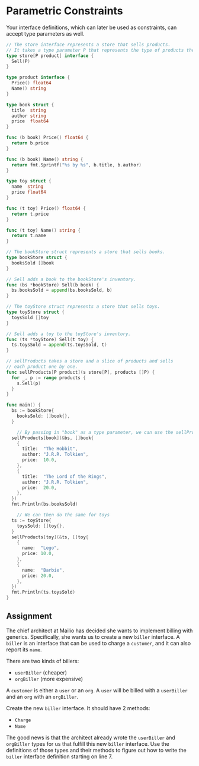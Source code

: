 # Parametric Constraints

Your interface definitions, which can later be used as constraints, can accept type parameters as well.

```go
// The store interface represents a store that sells products.
// It takes a type parameter P that represents the type of products the store sells.
type store[P product] interface {
  Sell(P)
}

type product interface {
  Price() float64
  Name() string
}

type book struct {
  title  string
  author string
  price  float64
}

func (b book) Price() float64 {
  return b.price
}

func (b book) Name() string {
  return fmt.Sprintf("%s by %s", b.title, b.author)
}

type toy struct {
  name  string
  price float64
}

func (t toy) Price() float64 {
  return t.price
}

func (t toy) Name() string {
  return t.name
}

// The bookStore struct represents a store that sells books.
type bookStore struct {
  booksSold []book
}

// Sell adds a book to the bookStore's inventory.
func (bs *bookStore) Sell(b book) {
  bs.booksSold = append(bs.booksSold, b)
}

// The toyStore struct represents a store that sells toys.
type toyStore struct {
  toysSold []toy
}

// Sell adds a toy to the toyStore's inventory.
func (ts *toyStore) Sell(t toy) {
  ts.toysSold = append(ts.toysSold, t)
}

// sellProducts takes a store and a slice of products and sells
// each product one by one.
func sellProducts[P product](s store[P], products []P) {
  for _, p := range products {
    s.Sell(p)
  }
}

func main() {
  bs := bookStore{
    booksSold: []book{},
  }

    // By passing in "book" as a type parameter, we can use the sellProducts function to sell books in a bookStore
  sellProducts[book](&bs, []book{
    {
      title:  "The Hobbit",
      author: "J.R.R. Tolkien",
      price:  10.0,
    },
    {
      title:  "The Lord of the Rings",
      author: "J.R.R. Tolkien",
      price:  20.0,
    },
  })
  fmt.Println(bs.booksSold)

    // We can then do the same for toys
  ts := toyStore{
    toysSold: []toy{},
  }
  sellProducts[toy](&ts, []toy{
    {
      name:  "Lego",
      price: 10.0,
    },
    {
      name:  "Barbie",
      price: 20.0,
    },
  })
  fmt.Println(ts.toysSold)
}
```

## Assignment

The chief architect at Mailio has decided she wants to implement billing with generics. Specifically, she wants us to create a new `biller` interface. A `biller` is an interface that can be used to charge a `customer`, and it can also report its `name`.

There are two kinds of billers:

* `userBiller` (cheaper)
* `orgBiller` (more expensive)

A `customer` is either a `user` or an `org`. A `user` will be billed with a `userBiller` and an `org` with an `orgBiller`.

Create the new `biller` interface. It should have 2 methods:

* `Charge`
* `Name`

The good news is that the architect already wrote the `userBiller` and `orgBiller` types for us that fulfill this new `biller` interface. Use the definitions of those types and their methods to figure out how to write the `biller` interface definition starting on line 7.
